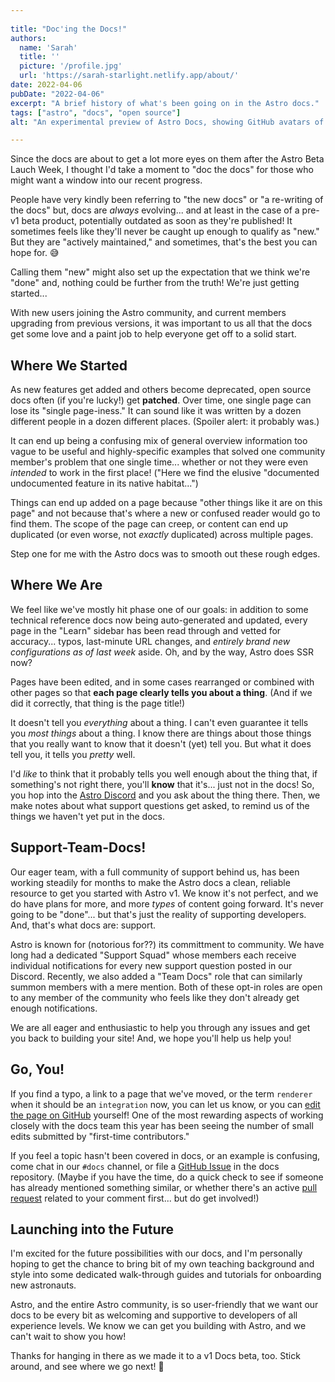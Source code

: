 ```yaml
---
 
title: "Doc'ing the Docs!"
authors:
  name: 'Sarah'
  title: ''
  picture: '/profile.jpg'
  url: 'https://sarah-starlight.netlify.app/about/'
date: 2022-04-06
pubDate: "2022-04-06"
excerpt: "A brief history of what's been going on in the Astro docs."
tags: ["astro", "docs", "open source"]
alt: "An experimental preview of Astro Docs, showing GitHub avatars of every contributor to the repository. These Docs are brought to you by all these helpful people. Join us on GitHub!"

---
```

Since the docs are about to get a lot more eyes on them after the Astro Beta Lauch Week, I thought I'd take a moment to "doc the docs" for those who might want a window into our recent progress.

People have very kindly been referring to "the new docs" or "a re-writing of the docs" but, docs are *always* evolving... and at least in the case of a pre-v1 beta product, potentially outdated as soon as they're published! It sometimes feels like they'll never be caught up enough to qualify as "new." But they are "actively maintained," and sometimes, that's the best you can hope for. 😅

Calling them "new" might also set up the expectation that we think we're "done" and, nothing could be further from the truth! We're just getting started...

With new users joining the Astro community, and current members upgrading from previous versions, it was important to us all that the docs get some love and a paint job to help everyone get off to a solid start. 

## Where We Started
As new features get added and others become deprecated, open source docs often (if you're lucky!) get **patched**. Over time, one single page can lose its "single page-iness." It can sound like it was written by a dozen different people in a dozen different places. (Spoiler alert: it probably was.) 

It can end up being a confusing mix of general overview information too vague to be useful and highly-specific examples that solved one community member's problem that one single time... whether or not they were even *intended* to work in the first place! ("Here we find the elusive "documented undocumented feature in its native habitat...") 

Things can end up added on a page because "other things like it are on this page" and not because that's where a new or confused reader would go to find them. The scope of the page can creep, or content can end up duplicated (or even worse, not *exactly* duplicated) across multiple pages. 

Step one for me with the Astro docs was to smooth out these rough edges.

## Where We Are
We feel like we've mostly hit phase one of our goals: in addition to some technical reference docs now being auto-generated and updated, every page in the "Learn" sidebar has been read through and vetted for accuracy... typos, last-minute URL changes, and *entirely brand new configurations as of last week* aside. Oh, and by the way, Astro does SSR now? 

Pages have been edited, and in some cases rearranged or combined with other pages so that **each page clearly tells you about a thing**. (And if we did it correctly, that thing is the page title!) 

It doesn't tell you *everything* about a thing. I can't even guarantee it tells you *most things* about a thing. I know there are things about those things that you really want to know that it doesn't (yet) tell you. But what it does tell you, it tells you *pretty* well. 

I'd *like* to think that it probably tells you well enough about the thing that, if something's not right there, you'll **know** that it's... just not in the docs! So, you hop into the [Astro Discord](https://astro.build/chat) and you ask about the thing there. Then, we make notes about what support questions get asked, to remind us of the things we haven't yet put in the docs.

## Support-Team-Docs!
Our eager team, with a full community of support behind us, has been working steadily for months to make the Astro docs a clean, reliable resource to get you started with Astro v1. We know it's not perfect, and we do have plans for more, and more *types* of content going forward. It's never going to be "done"... but that's just the reality of supporting developers. And, that's what docs are: support.

Astro is known for (notorious for??) its committment to community. We have long had a dedicated "Support Squad" whose members each receive individual notifications for every new support question posted in our Discord. Recently, we also added a "Team Docs" role that can similarly summon members with a mere mention. Both of these opt-in roles are open to any member of the community who feels like they don't already get enough notifications. 

We are all eager and enthusiastic to help you through any issues and get you back to building your site! And, we hope you'll help us help you!

## Go, You!
If you find a typo, a link to a page that we've moved, or the term `renderer` when it should be an `integration` now, you can let us know, or you can [edit the page on GitHub](/posts/contribute-open-source-docs-edit-page-on-github/) yourself! One of the most rewarding aspects of working closely with the docs team this year has been seeing the number of small edits submitted by "first-time contributors." 

If you feel a topic hasn't been covered in docs, or an example is confusing, come chat in our `#docs` channel, or file a [GitHub Issue](https://github.com/withastro/docs/issues) in the docs repository. (Maybe if you have the time, do a quick check to see if someone has already mentioned something similar, or whether there's an active [pull request](https://github.com/withastro/docs/pulls) related to your comment first... but do get involved!)

## Launching into the Future

I'm excited for the future possibilities with our docs, and I'm personally hoping to get the chance to bring bit of my own teaching background and style into some dedicated walk-through guides and tutorials for onboarding new astronauts. 

Astro, and the entire Astro community, is so user-friendly that we want our docs to be every bit as welcoming and supportive to developers of all experience levels. We know we can get you building with Astro, and we can't wait to show you how!

Thanks for hanging in there as we made it to a v1 Docs beta, too. Stick around, and see where we go next! 🚀
